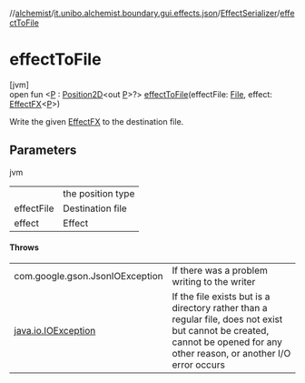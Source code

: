 //[alchemist](../../../index.md)/[it.unibo.alchemist.boundary.gui.effects.json](../index.md)/[EffectSerializer](index.md)/[effectToFile](effect-to-file.md)

# effectToFile

[jvm]\
open fun <[P](effect-to-file.md) : [Position2D](../../it.unibo.alchemist.model.interfaces/-position2-d/index.md)<out [P](../-effect-group-adapter/index.md)>?> [effectToFile](effect-to-file.md)(effectFile: [File](https://docs.oracle.com/javase/8/docs/api/java/io/File.html), effect: [EffectFX](../../it.unibo.alchemist.boundary.gui.effects/-effect-f-x/index.md)<[P](../-effect-group-adapter/index.md)>)

Write the given [EffectFX](../../it.unibo.alchemist.boundary.gui.effects/-effect-f-x/index.md) to the destination file.

## Parameters

jvm

| | |
|---|---|
| <P> | the position type |
| effectFile | Destination file |
| effect | Effect |

#### Throws

| | |
|---|---|
| com.google.gson.JsonIOException | If there was a problem writing to the writer |
| [java.io.IOException](https://docs.oracle.com/javase/8/docs/api/java/io/IOException.html) | If the file exists but is a directory rather than a regular file, does not exist but cannot be created, cannot be opened for any other reason, or another I/O error occurs |
